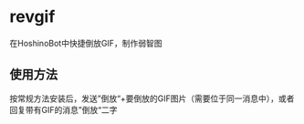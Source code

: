 # revgif
在HoshinoBot中快捷倒放GIF，制作弱智图

## 使用方法
按常规方法安装后，发送”倒放“+要倒放的GIF图片（需要位于同一消息中），或者回复带有GIF的消息”倒放“二字
